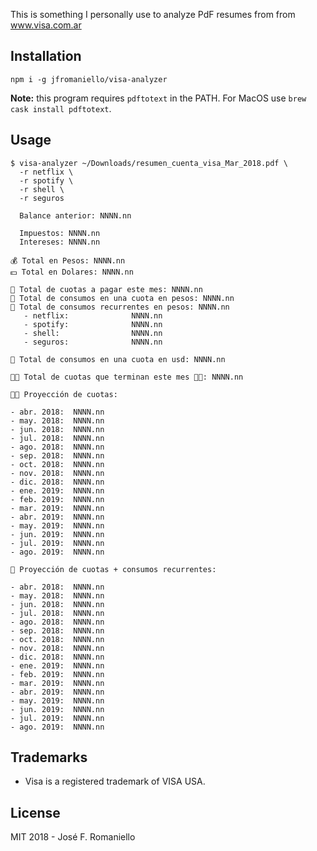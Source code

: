 This is something I personally use to analyze PdF resumes from from www.visa.com.ar

## Installation

```
npm i -g jfromaniello/visa-analyzer
```
**Note:** this program requires `pdftotext` in the PATH. For MacOS use `brew cask install pdftotext`.

## Usage

```
$ visa-analyzer ~/Downloads/resumen_cuenta_visa_Mar_2018.pdf \
  -r netflix \
  -r spotify \
  -r shell \
  -r seguros

  Balance anterior: NNNN.nn

  Impuestos: NNNN.nn
  Intereses: NNNN.nn

💰 Total en Pesos: NNNN.nn
💵 Total en Dolares: NNNN.nn

🙅‍ Total de cuotas a pagar este mes: NNNN.nn
🙈 Total de consumos en una cuota en pesos: NNNN.nn
🤦‍ Total de consumos recurrentes en pesos: NNNN.nn
   - netflix:              NNNN.nn
   - spotify:              NNNN.nn
   - shell:                NNNN.nn
   - seguros:              NNNN.nn

💸 Total de consumos en una cuota en usd: NNNN.nn

🙏🏼 Total de cuotas que terminan este mes 🙌🏼: NNNN.nn

🙌🏽 Proyección de cuotas:

- abr. 2018:  NNNN.nn
- may. 2018:  NNNN.nn
- jun. 2018:  NNNN.nn
- jul. 2018:  NNNN.nn
- ago. 2018:  NNNN.nn
- sep. 2018:  NNNN.nn
- oct. 2018:  NNNN.nn
- nov. 2018:  NNNN.nn
- dic. 2018:  NNNN.nn
- ene. 2019:  NNNN.nn
- feb. 2019:  NNNN.nn
- mar. 2019:  NNNN.nn
- abr. 2019:  NNNN.nn
- may. 2019:  NNNN.nn
- jun. 2019:  NNNN.nn
- jul. 2019:  NNNN.nn
- ago. 2019:  NNNN.nn

🙈 Proyección de cuotas + consumos recurrentes:

- abr. 2018:  NNNN.nn
- may. 2018:  NNNN.nn
- jun. 2018:  NNNN.nn
- jul. 2018:  NNNN.nn
- ago. 2018:  NNNN.nn
- sep. 2018:  NNNN.nn
- oct. 2018:  NNNN.nn
- nov. 2018:  NNNN.nn
- dic. 2018:  NNNN.nn
- ene. 2019:  NNNN.nn
- feb. 2019:  NNNN.nn
- mar. 2019:  NNNN.nn
- abr. 2019:  NNNN.nn
- may. 2019:  NNNN.nn
- jun. 2019:  NNNN.nn
- jul. 2019:  NNNN.nn
- ago. 2019:  NNNN.nn
```

## Trademarks

* Visa is a registered trademark of VISA USA.

## License

MIT 2018 - José F. Romaniello